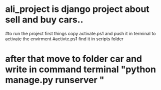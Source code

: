 ﻿# ali_project is django project about sell and buy cars..  

#to run the project first things copy activate.ps1 and push it in terminal to activate the envirment 
#activte.ps1 find it in scripts folder 
# after that  move to folder car and write in command terminal "python manage.py runserver "
